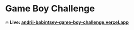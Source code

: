 # Game Boy Challenge

🔥 **Live: [andrii-babintsev-game-boy-challenge.vercel.app](https://andrii-babintsev-game-boy-challenge.vercel.app)**
